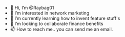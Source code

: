 - 👋 Hi, I’m @Raybag01
- 👀 I’m interested in network marketing
- 🌱 I’m currently learning how to invent feature stuff's
- 💞️ I’m looking to collaborate finance benefits
- 📫 How to reach me.. you can send me an email.

<!---
Raybag01/Raybag01 is a ✨ special ✨ repository because its `README.md` (this file) appears on your GitHub profile.
You can click the Preview link to take a look at your changes.
--->
